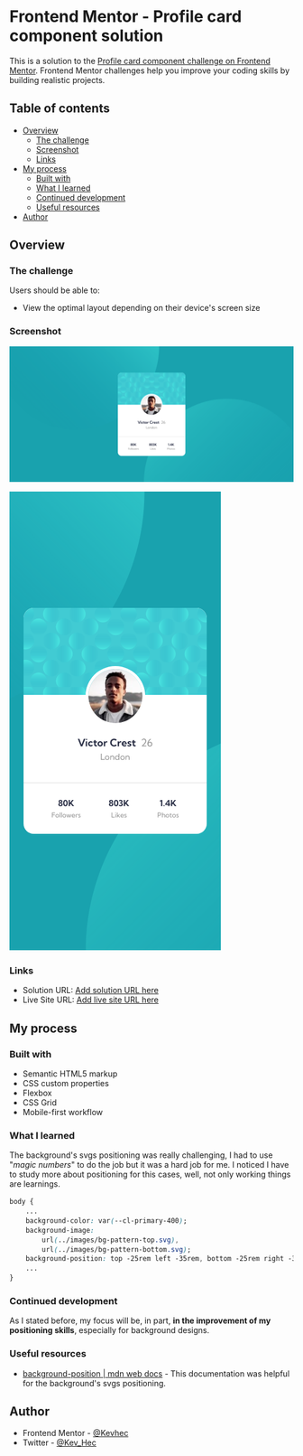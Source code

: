# Frontend Mentor - Profile card component solution

This is a solution to the [Profile card component challenge on Frontend Mentor](https://www.frontendmentor.io/challenges/profile-card-component-cfArpWshJ). Frontend Mentor challenges help you improve your coding skills by building realistic projects. 

## Table of contents

- [Overview](#overview)
  - [The challenge](#the-challenge)
  - [Screenshot](#screenshot)
  - [Links](#links)
- [My process](#my-process)
  - [Built with](#built-with)
  - [What I learned](#what-i-learned)
  - [Continued development](#continued-development)
  - [Useful resources](#useful-resources)
- [Author](#author)

## Overview

### The challenge

Users should be able to:

- View the optimal layout depending on their device's screen size

### Screenshot

![](./images/Screenshot%202022-12-29%20at%2013-24-51%20Profile%20card%20component.png)

![](./images/Screenshot%202022-12-29%20at%2013-25-43%20Profile%20card%20component.png)

### Links

- Solution URL: [Add solution URL here](https://your-solution-url.com)
- Live Site URL: [Add live site URL here](https://your-live-site-url.com)

## My process

### Built with

- Semantic HTML5 markup
- CSS custom properties
- Flexbox
- CSS Grid
- Mobile-first workflow

### What I learned
The background's svgs positioning was really challenging, I had to use "*magic numbers*" to do the job but it was a hard job for me. I noticed I have to study more about positioning for this cases, well, not only working things are learnings.

```css
body {
    ...
    background-color: var(--cl-primary-400);
    background-image: 
        url(../images/bg-pattern-top.svg), 
        url(../images/bg-pattern-bottom.svg);
    background-position: top -25rem left -35rem, bottom -25rem right -35rem;
    ...
}
```

### Continued development

As I stated before, my focus will be, in part, **in the improvement of my positioning skills**, especially for background designs.

### Useful resources

- [background-position | mdn web docs](https://developer.mozilla.org/en-US/docs/Web/CSS/background-position) - This documentation was helpful for the background's svgs positioning.

## Author

- Frontend Mentor - [@Kevhec](https://www.frontendmentor.io/profile/Kevhec)
- Twitter - [@Kev_Hec](https://twitter.com/Kev_Hec)